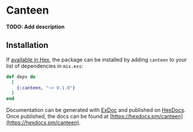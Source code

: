 # Canteen

**TODO: Add description**

## Installation

If [available in Hex](https://hex.pm/docs/publish), the package can be installed
by adding `canteen` to your list of dependencies in `mix.exs`:

```elixir
def deps do
  [
    {:canteen, "~> 0.1.0"}
  ]
end
```

Documentation can be generated with [ExDoc](https://github.com/elixir-lang/ex_doc)
and published on [HexDocs](https://hexdocs.pm). Once published, the docs can
be found at [https://hexdocs.pm/canteen](https://hexdocs.pm/canteen).

